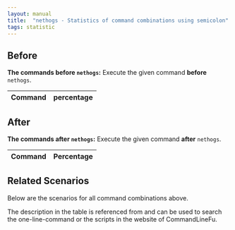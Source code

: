 ```yaml
---
layout: manual
title:  "nethogs - Statistics of command combinations using semicolon"
tags: statistic
---
```


## Before

__The commands before `nethogs`:__  Execute the given command __before__ `nethogs`.

| Command | percentage |
|--------|--------|



## After

__The commands after `nethogs`:__ Execute the given command __after__ `nethogs`.

| Command | Percentage | 
|-------|--------|



## Related Scenarios

Below are the scenarios for all command combinations above.

The description in the table is referenced from and can be used to search the one-line-command or the scripts in the website of CommandLineFu.




